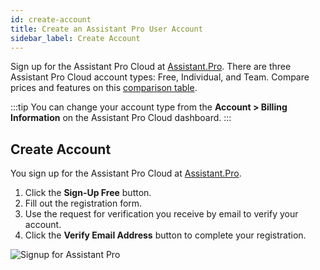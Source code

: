 ```yaml
---
id: create-account
title: Create an Assistant Pro User Account
sidebar_label: Create Account
---
```


Sign up for the Assistant Pro Cloud at [Assistant.Pro](https://assistant.pro/). There are three Assistant Pro Cloud account types: Free, Individual, and Team. Compare prices and features on this [comparison table](https://assistant.pro/#pricing).

:::tip
You can change your account type from the **Account > Billing Information** on the Assistant Pro Cloud dashboard.
:::

## Create Account

You sign up for the Assistant Pro Cloud at [Assistant.Pro](https://assistant.pro/).

1. Click the **Sign-Up Free** button.
2. Fill out the registration form.
3. Use the request for verification you receive by email to verify your account.
4. Click the **Verify Email Address** button to complete your registration.

![Signup for Assistant Pro](/img/assistant/getting-started--signup--1.jpg)

